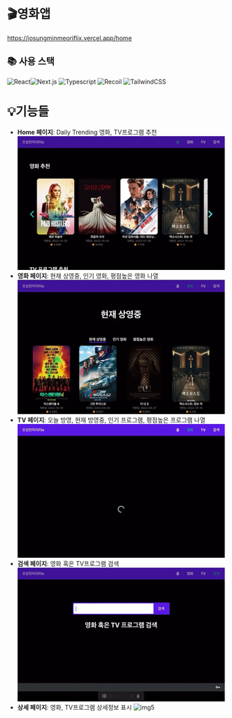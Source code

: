 # 🎬영화앱

https://josungminmeoriflix.vercel.app/home

## 📚 사용 스택

![React](https://img.shields.io/badge/react-61DAFB?style=for-the-badge&logo=react&logoColor=black)![Next.js](https://img.shields.io/badge/Next.js-000000?style=for-the-badge&logo=next.js&logoColor=white)
![Typescript](https://img.shields.io/badge/Typescript-3178C6?style=for-the-badge&logo=typescript&logoColor=white)
![Recoil](https://img.shields.io/badge/Recoil-3578E5?style=for-the-badge&logo=recoil&logoColor=white)
![TailwindCSS](https://img.shields.io/badge/TailwindCSS-06B6D4?style=for-the-badge&logo=tailwindcss&logoColor=white)

# 💡기능들

- **Home 페이지**: Daily Trending 영화, TV프로그램 추천
  ![img1](./readmeImg/1.webp)
- **영화 페이지**: 현재 상영중, 인기 영화, 평점높은 영화 나열
  ![img2](./readmeImg/2.webp)
- **TV 페이지**: 오늘 방영, 현재 방영중, 인기 프로그램, 평점높은 프로그램 나열
  ![img3](./readmeImg/3.webp)
- **검색 페이지**: 영화 혹은 TV프로그램 검색
  ![img4](./readmeImg/4.webp)
- **상세 페이지**: 영화, TV프로그램 상세정보 표시
  ![img5](./readmeImg/5.webp)
